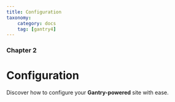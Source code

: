 ```yaml
---
title: Configuration
taxonomy:
    category: docs
    tag: [gantry4]
---
```


### Chapter 2

# Configuration

Discover how to configure your **Gantry-powered** site with ease.

